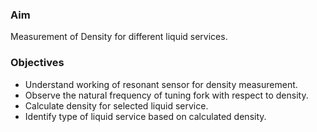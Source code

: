 ### Aim 
Measurement of Density for different liquid services.

### Objectives
- Understand working of resonant sensor for density measurement.
- Observe the natural frequency of tuning fork with respect to density. 
- Calculate density for selected liquid service.
- Identify type of liquid service based on calculated density.




